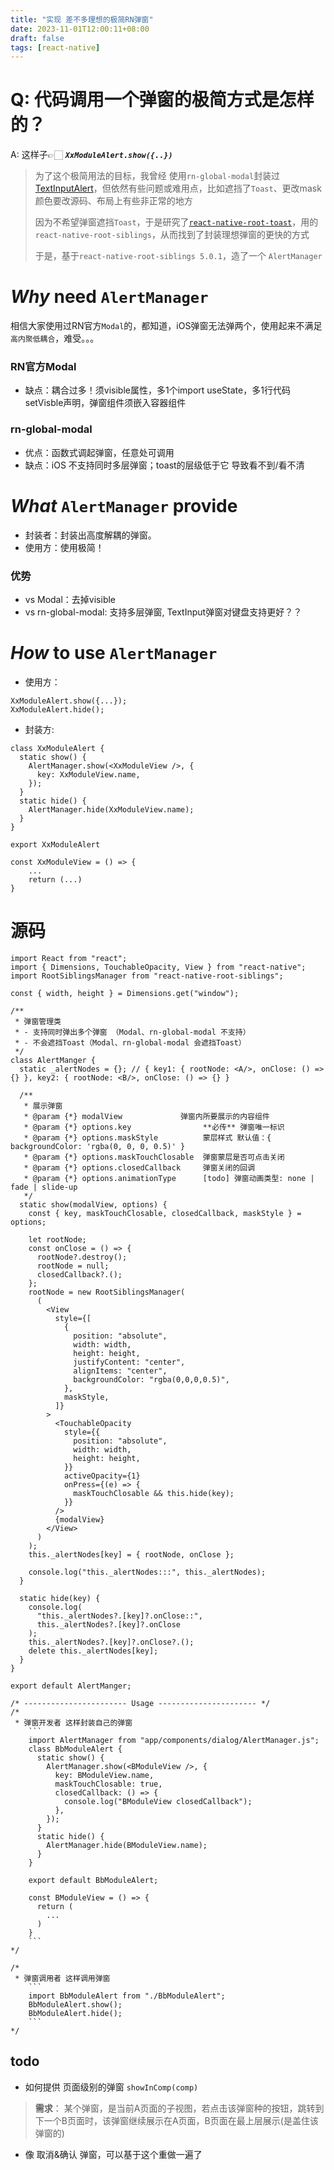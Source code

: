 ```yaml
---
title: "实现 差不多理想的极简RN弹窗"
date: 2023-11-01T12:00:11+08:00
draft: false
tags: [react-native]
---
```



# Q: 代码调用一个弹窗的极简方式是怎样的？

A: 这样子👉🏻 ***`XxModuleAlert.show({..})`***


> 为了这个极简用法的目标，我曾经 使用`rn-global-modal`封装过[TextInputAlert](../textinput-alert/)，但依然有些问题或难用点，比如遮挡了`Toast`、更改mask颜色要改源码、布局上有些非正常的地方
>
>因为不希望弹窗遮挡`Toast`，于是研究了[`react-native-root-toast`](https://github.com/magicismight/react-native-root-toast)，用的`react-native-root-siblings`，从而找到了封装理想弹窗的更快的方式
>
>于是，基于`react-native-root-siblings 5.0.1`，造了一个 `AlertManager`


# ***Why*** need `AlertManager`

相信大家使用过RN官方`Modal`的，都知道，iOS弹窗无法弹两个，使用起来不满足`高内聚低耦合`，难受。。。

### RN官方Modal
- 缺点：耦合过多！须visible属性，多1个import useState，多1行代码setVisble声明，弹窗组件须嵌入容器组件

### rn-global-modal
- 优点：函数式调起弹窗，任意处可调用
- 缺点：iOS 不支持同时多层弹窗；toast的层级低于它 导致看不到/看不清


# ***What*** `AlertManager` provide
- 封装者：封装出高度解耦的弹窗。
- 使用方：使用极简！

### 优势
- vs Modal：去掉visible
- vs rn-global-modal: 支持多层弹窗, TextInput弹窗对键盘支持更好？？


# ***How*** to use `AlertManager`

- 使用方：
```
XxModuleAlert.show({...});
XxModuleAlert.hide();
```

- 封装方: 
```
class XxModuleAlert {
  static show() {
    AlertManager.show(<XxModuleView />, {
      key: XxModuleView.name,
    });
  }
  static hide() {
    AlertManager.hide(XxModuleView.name);
  }
}

export XxModuleAlert

const XxModuleView = () => {
	...
	return (...)
}
```


# 源码

```
import React from "react";
import { Dimensions, TouchableOpacity, View } from "react-native";
import RootSiblingsManager from "react-native-root-siblings";

const { width, height } = Dimensions.get("window");

/**
 * 弹窗管理类
 * - 支持同时弹出多个弹窗 （Modal、rn-global-modal 不支持）
 * - 不会遮挡Toast（Modal、rn-global-modal 会遮挡Toast）
 */
class AlertManger {
  static _alertNodes = {}; // { key1: { rootNode: <A/>, onClose: () => {} }, key2: { rootNode: <B/>, onClose: () => {} }

  /**
   * 展示弹窗
   * @param {*} modalView             弹窗内所要展示的内容组件
   * @param {*} options.key                **必传** 弹窗唯一标识
   * @param {*} options.maskStyle          蒙层样式 默认值：{ backgroundColor: 'rgba(0, 0, 0, 0.5)' }
   * @param {*} options.maskTouchClosable  弹窗蒙层是否可点击关闭
   * @param {*} options.closedCallback     弹窗关闭的回调
   * @param {*} options.animationType      [todo] 弹窗动画类型: none | fade | slide-up
   */
  static show(modalView, options) {
    const { key, maskTouchClosable, closedCallback, maskStyle } = options;

    let rootNode;
    const onClose = () => {
      rootNode?.destroy();
      rootNode = null;
      closedCallback?.();
    };
    rootNode = new RootSiblingsManager(
      (
        <View
          style={[
            {
              position: "absolute",
              width: width,
              height: height,
              justifyContent: "center",
              alignItems: "center",
              backgroundColor: "rgba(0,0,0,0.5)",
            },
            maskStyle,
          ]}
        >
          <TouchableOpacity
            style={{
              position: "absolute",
              width: width,
              height: height,
            }}
            activeOpacity={1}
            onPress={(e) => {
              maskTouchClosable && this.hide(key);
            }}
          />
          {modalView}
        </View>
      )
    );
    this._alertNodes[key] = { rootNode, onClose };

    console.log("this._alertNodes:::", this._alertNodes);
  }

  static hide(key) {
    console.log(
      "this._alertNodes?.[key]?.onClose::",
      this._alertNodes?.[key]?.onClose
    );
    this._alertNodes?.[key]?.onClose?.();
    delete this._alertNodes[key];
  }
}

export default AlertManger;

/* ----------------------- Usage ---------------------- */
/*
 * 弹窗开发者 这样封装自己的弹窗
	```
	import AlertManager from "app/components/dialog/AlertManager.js";
	class BbModuleAlert {
	  static show() {
	    AlertManager.show(<BModuleView />, {
	      key: BModuleView.name,
	      maskTouchClosable: true,
	      closedCallback: () => {
	        console.log("BModuleView closedCallback");
	      },
	    });
	  }
	  static hide() {
	    AlertManager.hide(BModuleView.name);
	  }
	}

	export default BbModuleAlert;

	const BModuleView = () => {
	  return (
	    ...
	  )
	}
	```
*/

/*
 * 弹窗调用者 这样调用弹窗
	```
	import BbModuleAlert from "./BbModuleAlert";
	BbModuleAlert.show();
	BbModuleAlert.hide();
	```
*/

```


## todo
- 如何提供 页面级别的弹窗 `showInComp(comp)`
> **需求**：
> 某个弹窗，是当前A页面的子视图，若点击该弹窗种的按钮，跳转到下一个B页面时，该弹窗继续展示在A页面，B页面在最上层展示(是盖住该弹窗的)

- 像 取消&确认 弹窗，可以基于这个重做一遍了


